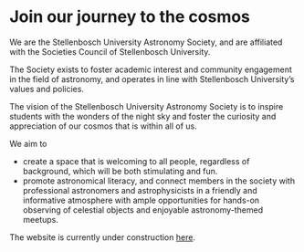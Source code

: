 # Join our journey to the cosmos
We are the Stellenbosch University Astronomy Society, and are affiliated with the Societies Council of Stellenbosch University.

The Society exists to foster academic interest and community engagement in the field of astronomy, and operates in line with Stellenbosch University’s values and policies.

The vision of the Stellenbosch University Astronomy Society is to inspire students with the wonders of the night sky and foster the curiosity and appreciation of our cosmos that is within all of us. 

We aim to 
- create a space that is welcoming to all people, regardless of background, which will be both stimulating and fun.
- promote astronomical literacy, and connect members in the society with professional astronomers and astrophysicists in a friendly and informative atmosphere with ample opportunities for hands-on observing of celestial objects and enjoyable astronomy-themed meetups.

The website is currently under construction [here](https://koustav-konar.github.io/SU-Astro-Society.github.io/).
